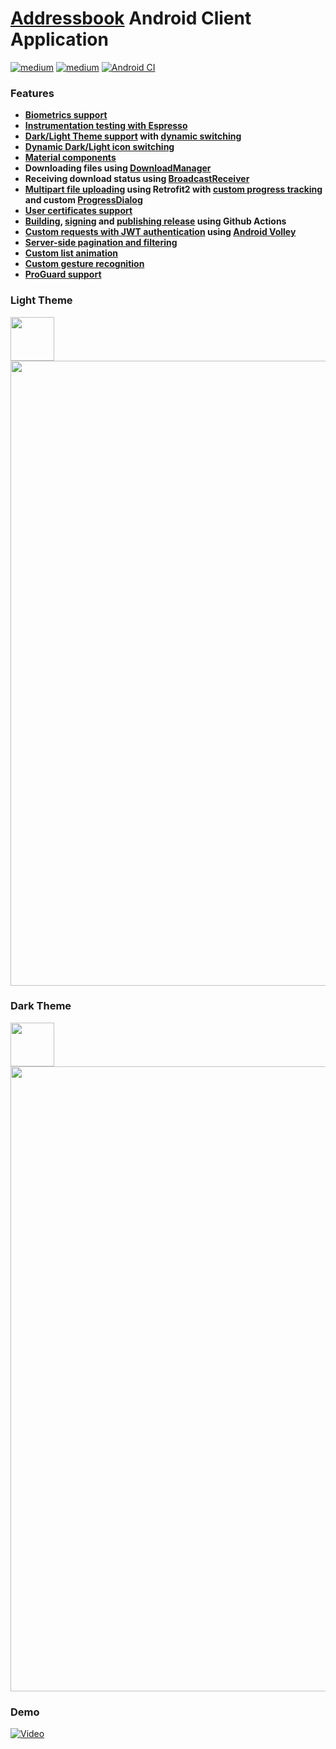 # [Addressbook](https://github.com/dredwardhyde/addressbook) Android Client Application

[![medium](https://aleen42.github.io/badges/src/medium.svg)](https://medium.com/geekculture/how-to-make-a-login-activity-with-biometrics-support-on-android-62185f19cda1)  [![medium](https://aleen42.github.io/badges/src/medium.svg)](https://medium.com/geekculture/how-to-build-sign-and-publish-android-application-using-github-actions-aa6346679254)
[![Android CI](https://github.com/dredwardhyde/addressbook-android-app/actions/workflows/android.yml/badge.svg)](https://github.com/dredwardhyde/addressbook-android-app/actions/workflows/android.yml)

### Features

- **[Biometrics support](https://github.com/dredwardhyde/addressbook-android-app/blob/master/app/src/main/kotlin/com/deepschneider/addressbook/activities/LoginActivity.kt#L328)**
- **[Instrumentation testing with Espresso](https://github.com/dredwardhyde/addressbook-android-app/blob/master/app/src/androidTest/kotlin/com/deepschneider/addressbook/WorkflowTest.kt)**
- **[Dark/Light Theme support](https://github.com/dredwardhyde/addressbook-android-app/blob/master/app/src/main/res/values/themes.xml) with [dynamic switching](https://github.com/dredwardhyde/addressbook-android-app/blob/master/app/src/main/kotlin/com/deepschneider/addressbook/activities/LoginActivity.kt#L60)**
- **[Dynamic Dark/Light icon switching](https://github.com/dredwardhyde/addressbook-android-app/blob/master/app/src/main/kotlin/com/deepschneider/addressbook/activities/LoginActivity.kt#L106)**
- **[Material components](https://github.com/dredwardhyde/addressbook-android-app#demo)**
- **Downloading files using [DownloadManager](https://github.com/dredwardhyde/addressbook-android-app/blob/master/app/src/main/kotlin/com/deepschneider/addressbook/adapters/DocumentsListAdapter.kt#L62)**  
- **Receiving download status using [BroadcastReceiver](https://github.com/dredwardhyde/addressbook-android-app/blob/master/app/src/main/kotlin/com/deepschneider/addressbook/receivers/DownloadBroadcastReceiver.kt#L22)**  
- **[Multipart file uploading](https://github.com/dredwardhyde/addressbook-android-app/blob/master/app/src/main/kotlin/com/deepschneider/addressbook/activities/CreateOrEditPersonActivity.kt#L251) using Retrofit2 with [custom progress tracking](https://github.com/dredwardhyde/addressbook-android-app/blob/master/app/src/main/kotlin/com/deepschneider/addressbook/network/ProgressRequestBody.kt) and custom [ProgressDialog](https://github.com/dredwardhyde/addressbook-android-app/blob/master/app/src/main/res/layouts/dialogs/layout/uploading_progress_dialog.xml)**
- **[User certificates support](https://github.com/dredwardhyde/addressbook-android-app/blob/master/app/src/main/res/xml/network_security_config.xml#L5)**  
- **[Building](https://github.com/dredwardhyde/addressbook-android-app/blob/master/.github/workflows/android.yml#L31), [signing](https://github.com/dredwardhyde/addressbook-android-app/blob/master/app/build.gradle#L20) and [publishing release](https://github.com/dredwardhyde/addressbook-android-app/blob/master/.github/workflows/android.yml#L44) using Github Actions**  
- **[Custom requests with JWT authentication](https://github.com/dredwardhyde/addressbook-android-app/blob/master/app/src/main/kotlin/com/deepschneider/addressbook/network/FilteredListRequest.kt) using [Android Volley](https://github.com/dredwardhyde/addressbook-android-app/blob/master/app/src/main/kotlin/com/deepschneider/addressbook/activities/AbstractListActivity.kt#L100)**  
- **[Server-side pagination and filtering](https://github.com/dredwardhyde/addressbook-android-app/blob/master/app/src/main/kotlin/com/deepschneider/addressbook/activities/OrganizationsActivity.kt#L86)**  
- **[Custom list animation](https://github.com/dredwardhyde/addressbook-android-app/blob/master/app/src/main/kotlin/com/deepschneider/addressbook/activities/AbstractListActivity.kt#L119)**  
- **[Custom gesture recognition](https://github.com/dredwardhyde/addressbook-android-app/blob/master/app/src/main/kotlin/com/deepschneider/addressbook/listeners/OnSwipeTouchListener.kt)**  
- **[ProGuard support](https://github.com/dredwardhyde/addressbook-android-app/blob/master/app/proguard-rules.pro)**  

### Light Theme
<img src="https://raw.githubusercontent.com/dredwardhyde/addressbook-android-app/master/app/src/main/res/mipmap-xxxhdpi/ic_launcher.png" width="70"/>  
<img src="https://raw.githubusercontent.com/dredwardhyde/addressbook-android-app/master/screenshots/all_panels_light.png" width="1000"/>  

### Dark Theme
<img src="https://raw.githubusercontent.com/dredwardhyde/addressbook-android-app/master/app/src/main/res/mipmap-xxxhdpi/ic_launcher_dark.png" width="70"/>  
<img src="https://raw.githubusercontent.com/dredwardhyde/addressbook-android-app/master/screenshots/all_panels_dark.png" width="1000"/>  


### Demo
[![Video](https://img.youtube.com/vi/7J0j0lTKfNg/maxresdefault.jpg)](https://www.youtube.com/watch?v=7J0j0lTKfNg)

